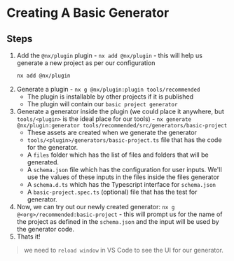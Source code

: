 # Creating A Basic Generator

## Steps
1. Add the `@nx/plugin` plugin - `nx add @nx/plugin` - this will help us generate a new project as per our configuration
    ```sh
    nx add @nx/plugin
    ```
1. Generate a plugin - `nx g @nx/plugin:plugin tools/recommended`
    - The plugin is installable by other projects if it is published
    - The plugin will contain our `basic project generator`
1. Generate a generator inside the plugin (we could place it anywhere, but `tools/<plugin>` is the ideal place for our tools) - `nx generate @nx/plugin:generator tools/recommended/src/generators/basic-project`
    - These assets are created when we generate the generator 
    - `tools/<plugin>/generators/basic-project.ts` file that has the code for the generator.
    - A `files` folder which has the list of files and folders that will be generated.
    - A `schema.json` file which has the configuration for user inputs.  We'll use the values of these inputs in the files inside the files generator
    - A `schema.d.ts` which has the Typescript interface for `schema.json` 
    - A `basic-project.spec.ts` (optional) file that has the test for generator.
1. Now, we can try out our newly created generator: `nx g @<org>/recommended:basic-project` - this will prompt us for the name of the project as defined in the `schema.json` and the input will be used by the generator code.
1. Thats it!
> we need to `reload window` in VS Code to see the UI for our generator.

 